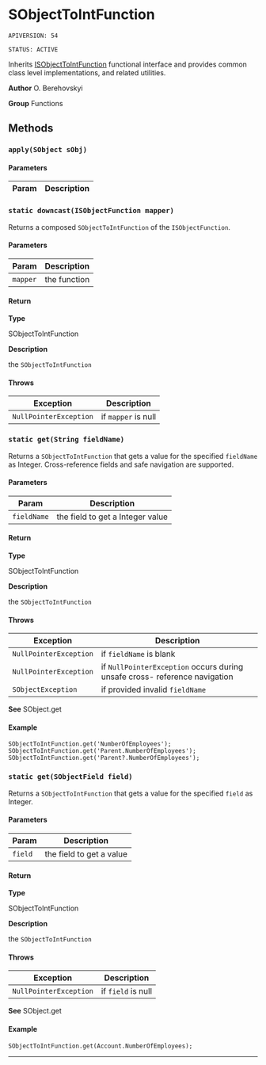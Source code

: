 # SObjectToIntFunction

`APIVERSION: 54`

`STATUS: ACTIVE`

Inherits [ISObjectToIntFunction](/docs/Functional-Interfaces/ISObjectToIntFunction.md) functional interface and provides common class level implementations, and related utilities.


**Author** O. Berehovskyi


**Group** Functions

## Methods
### `apply(SObject sObj)`
#### Parameters
|Param|Description|
|---|---|

### `static downcast(ISObjectFunction mapper)`

Returns a composed `SObjectToIntFunction` of the `ISObjectFunction`.

#### Parameters
|Param|Description|
|---|---|
|`mapper`|the function|

#### Return

**Type**

SObjectToIntFunction

**Description**

the `SObjectToIntFunction`

#### Throws
|Exception|Description|
|---|---|
|`NullPointerException`|if `mapper` is null|

### `static get(String fieldName)`

Returns a `SObjectToIntFunction` that gets a value for the specified `fieldName` as Integer. Cross-reference fields and safe navigation are supported.

#### Parameters
|Param|Description|
|---|---|
|`fieldName`|the field to get a Integer value|

#### Return

**Type**

SObjectToIntFunction

**Description**

the `SObjectToIntFunction`

#### Throws
|Exception|Description|
|---|---|
|`NullPointerException`|if `fieldName` is blank|
|`NullPointerException`|if `NullPointerException` occurs during unsafe cross- reference navigation|
|`SObjectException`|if provided invalid `fieldName`|


**See** SObject.get

#### Example
```apex
SObjectToIntFunction.get('NumberOfEmployees');
SObjectToIntFunction.get('Parent.NumberOfEmployees');
SObjectToIntFunction.get('Parent?.NumberOfEmployees');
```

### `static get(SObjectField field)`

Returns a `SObjectToIntFunction` that gets a value for the specified `field` as Integer.

#### Parameters
|Param|Description|
|---|---|
|`field`|the field to get a value|

#### Return

**Type**

SObjectToIntFunction

**Description**

the `SObjectToIntFunction`

#### Throws
|Exception|Description|
|---|---|
|`NullPointerException`|if `field` is null|


**See** SObject.get

#### Example
```apex
SObjectToIntFunction.get(Account.NumberOfEmployees);
```

---
